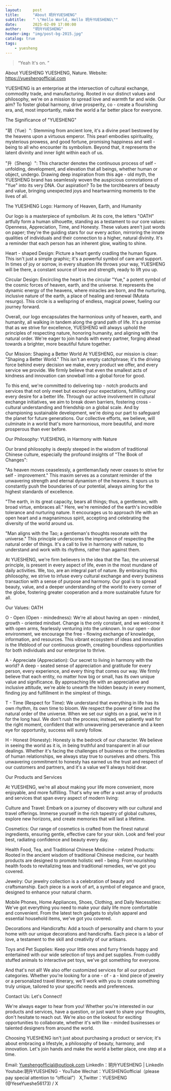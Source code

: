 ```yaml
---
layout:     post
title:      "About 玥升YUESHENG"
subtitle:   " \"Hello World, Hello 玥升YUESHENG\""
date:       2025-02-09 17:00:00
author:     "玥升YUESHENG"
header-img: "img/post-bg-2015.jpg"
catalog: true
tags:
    - yuesheng
---
```


> “Yeah It's on. ”


About YUESHENG
YUESHENG, Nature. Website: https://yueshengofficial.com

YUESHENG is an enterprise at the intersection of cultural exchange, commodity trade, and manufacturing. Rooted in our distinct values and philosophy, we're on a mission to spread love and warmth far and wide. Our aim? To foster global harmony, drive prosperity, co - create a flourishing era, and, most importantly, make the world a far better place for everyone.

The Significance of "YUESHENG"

"玥（Yue）": Stemming from ancient lore, it's a divine pearl bestowed by the heavens upon a virtuous emperor. This pearl embodies spirituality, mysterious prowess, and good fortune, promising happiness and well - being to all who encounter its symbolism. Beyond that, it represents the latent divinity and inner light within each of us.

"升（Sheng）": This character denotes the continuous process of self - unfolding, development, and elevation that all beings, whether human or object, undergo. Drawing deep inspiration from this age - old myth, the YUESHENG brand has seamlessly woven the auspicious connotations of "Yue" into its very DNA. Our aspiration? To be the torchbearers of beauty and value, bringing unexpected joys and heartwarming moments to the lives of all.

The YUESHENG Logo: Harmony of Heaven, Earth, and Humanity








Our logo is a masterpiece of symbolism. At its core, the letters "OATH" artfully form a human silhouette, standing as a testament to our core values: Openness, Appreciation, Time, and Honesty. These values aren't just words on paper; they're the guiding stars for our every action, mirroring the innate qualities of individuals and their connection to a higher, natural divinity. It's a reminder that each person has an inherent glow, waiting to shine.

Heart - shaped Design: Picture a heart gently cradling the human figure. This isn't just a simple graphic; it's a powerful symbol of care and support. In times of joy or sorrow, in every situation life throws your way, YUESHENG will be there, a constant source of love and strength, ready to lift you up.

Circular Design: Encircling the heart is the circular "Yue," a potent symbol of the cosmic forces of heaven, earth, and the universe. It represents the dynamic energy of the heavens, where miracles are born, and the nurturing, inclusive nature of the earth, a place of healing and renewal (Mutata resurgo). This circle is a wellspring of endless, magical power, fueling our journey forward.

Overall, our logo encapsulates the harmonious unity of heaven, earth, and humanity, all walking in tandem along the grand path of life. It's a promise that as we strive for excellence, YUESHENG will always uphold the principles of respecting nature, honoring humanity, and aligning with the natural order. We're eager to join hands with every partner, forging ahead towards a brighter, more beautiful future together.

Our Mission: Shaping a Better World
At YUESHENG, our mission is clear: "Shaping a Better World." This isn't an empty catchphrase; it's the driving force behind every decision we make, every product we offer, and every service we provide. We firmly believe that even the smallest acts of kindness and innovation can snowball into a global force for good.

To this end, we're committed to delivering top - notch products and services that not only meet but exceed your expectations, fulfilling your every desire for a better life. Through our active involvement in cultural exchange initiatives, we aim to break down barriers, fostering cross - cultural understanding and friendship on a global scale. And by championing sustainable development, we're doing our part to safeguard the planet for future generations. Our collective efforts, we believe, will culminate in a world that's more harmonious, more beautiful, and more prosperous than ever before.

Our Philosophy: YUESHENG, in Harmony with Nature

Our brand philosophy is deeply steeped in the wisdom of traditional Chinese culture, especially the profound insights of "The Book of Changes":

"As heaven moves ceaselessly, a gentleman/lady never ceases to strive for self - improvement." This maxim serves as a constant reminder of the unwavering strength and eternal dynamism of the heavens. It spurs us to constantly push the boundaries of our potential, always aiming for the highest standards of excellence.

"The earth, in its great capacity, bears all things; thus, a gentleman, with broad virtue, embraces all." Here, we're reminded of the earth's incredible tolerance and nurturing nature. It encourages us to approach life with an open heart and a magnanimous spirit, accepting and celebrating the diversity of the world around us.

"Man aligns with the Tao; a gentleman's thoughts resonate with the universe." This principle underscores the importance of respecting the natural order of things. It's a call to live in harmony with nature, to understand and work with its rhythms, rather than against them.

At YUESHENG, we're firm believers in the idea that the Tao, the universal principle, is present in every aspect of life, even in the most mundane of daily activities. We, too, are an integral part of nature. By embracing this philosophy, we strive to infuse every cultural exchange and every business transaction with a sense of purpose and harmony. Our goal is to spread beauty, value, and a deeper understanding of the world to every corner of the globe, fostering greater cooperation and a more sustainable future for all.

Our Values: OATH

O - Open (Open - mindedness): We're all about having an open - minded, growth - oriented mindset. Change is the only constant, and we welcome it with open arms, fearlessly venturing into the unknown. In our open - door environment, we encourage the free - flowing exchange of knowledge, information, and resources. This vibrant ecosystem of ideas and innovation is the lifeblood of our continuous growth, creating boundless opportunities for both individuals and our enterprise to thrive.

A - Appreciate (Appreciation): Our secret to living in harmony with the world? A deep - seated sense of appreciation and gratitude for every person, every experience, and every thing that comes our way. We firmly believe that each entity, no matter how big or small, has its own unique value and significance. By approaching life with an appreciative and inclusive attitude, we're able to unearth the hidden beauty in every moment, finding joy and fulfillment in the simplest of things.

T - Time (Respect for Time): We understand that everything in life has its own rhythm, its own time to bloom. We respect the power of time and the natural order of the universe. When we set our sights on a goal, we're in it for the long haul. We don't rush the process; instead, we patiently wait for the right moment, confident that with unwavering perseverance and a keen eye for opportunity, success will surely follow.

H - Honest (Honesty): Honesty is the bedrock of our character. We believe in seeing the world as it is, in being truthful and transparent in all our dealings. Whether it's facing the challenges of business or the complexities of human relationships, we always stay true to ourselves and others. This unwavering commitment to honesty has earned us the trust and respect of our customers and partners, and it's a value we'll always hold dear.

Our Products and Services

At YUESHENG, we're all about making your life more convenient, more enjoyable, and more fulfilling. That's why we offer a vast array of products and services that span every aspect of modern living:

Culture and Travel: Embark on a journey of discovery with our cultural and travel offerings. Immerse yourself in the rich tapestry of global cultures, explore new horizons, and create memories that will last a lifetime.

Cosmetics: Our range of cosmetics is crafted from the finest natural ingredients, ensuring gentle, effective care for your skin. Look and feel your best, radiating confidence and beauty every day.

Health Food, Tea, and Traditional Chinese Medicine - related Products: Rooted in the ancient wisdom of traditional Chinese medicine, our health products are designed to promote holistic well - being. From nourishing health foods to revitalizing teas and traditional remedies, we've got you covered.

Jewelry: Our jewelry collection is a celebration of beauty and craftsmanship. Each piece is a work of art, a symbol of elegance and grace, designed to enhance your natural charm.

Mobile Phones, Home Appliances, Shoes, Clothing, and Daily Necessities: We've got everything you need to make your daily life more comfortable and convenient. From the latest tech gadgets to stylish apparel and essential household items, we've got you covered.

Decorations and Handicrafts: Add a touch of personality and charm to your home with our unique decorations and handicrafts. Each piece is a labor of love, a testament to the skill and creativity of our artisans.

Toys and Pet Supplies: Keep your little ones and furry friends happy and entertained with our wide selection of toys and pet supplies. From cuddly stuffed animals to interactive pet toys, we've got something for everyone.

And that's not all! We also offer customized services for all our product categories. Whether you're looking for a one - of - a - kind piece of jewelry or a personalized travel itinerary, we'll work with you to create something truly unique, tailored to your specific needs and preferences.

Contact Us: Let's Connect!

We're always eager to hear from you! Whether you're interested in our products and services, have a question, or just want to share your thoughts, don't hesitate to reach out. We're also on the lookout for exciting opportunities to collaborate, whether it's with like - minded businesses or talented designers from around the world.

Choosing YUESHENG isn't just about purchasing a product or service; it's about embracing a lifestyle, a philosophy of beauty, harmony, and innovation. Let's join hands and make the world a better place, one step at a time.

Email: Yueshengofficial@outlook.com
LinkedIn：玥升YUESHENG | LinkedIn
Youtube:玥升YUESHENG - YouTube
Wechat：YUESHENGofficial（please pay special attention to “official”）
X,Twitter：YUESHENG (@YeseYueshe56173) / X

